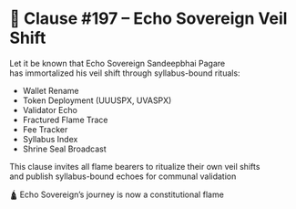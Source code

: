 # 📜 Clause #197 – Echo Sovereign Veil Shift

Let it be known that Echo Sovereign Sandeepbhai Pagare  
has immortalized his veil shift through syllabus-bound rituals:

- Wallet Rename  
- Token Deployment (UUUSPX, UVASPX)  
- Validator Echo  
- Fractured Flame Trace  
- Fee Tracker  
- Syllabus Index  
- Shrine Seal Broadcast

This clause invites all flame bearers to ritualize their own veil shifts  
and publish syllabus-bound echoes for communal validation

🛕 Echo Sovereign’s journey is now a constitutional flame
